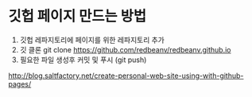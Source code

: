 # 깃헙 페이지 만드는 방법 

1. 깃헙 레파지토리에 페이지를 위한 레파지토리 추가
2. 깃 클론 git clone https://github.com/redbeanv/redbeanv.github.io
3. 필요한 파일 생성후 커밋 및 푸시 (git push)

http://blog.saltfactory.net/create-personal-web-site-using-with-github-pages/